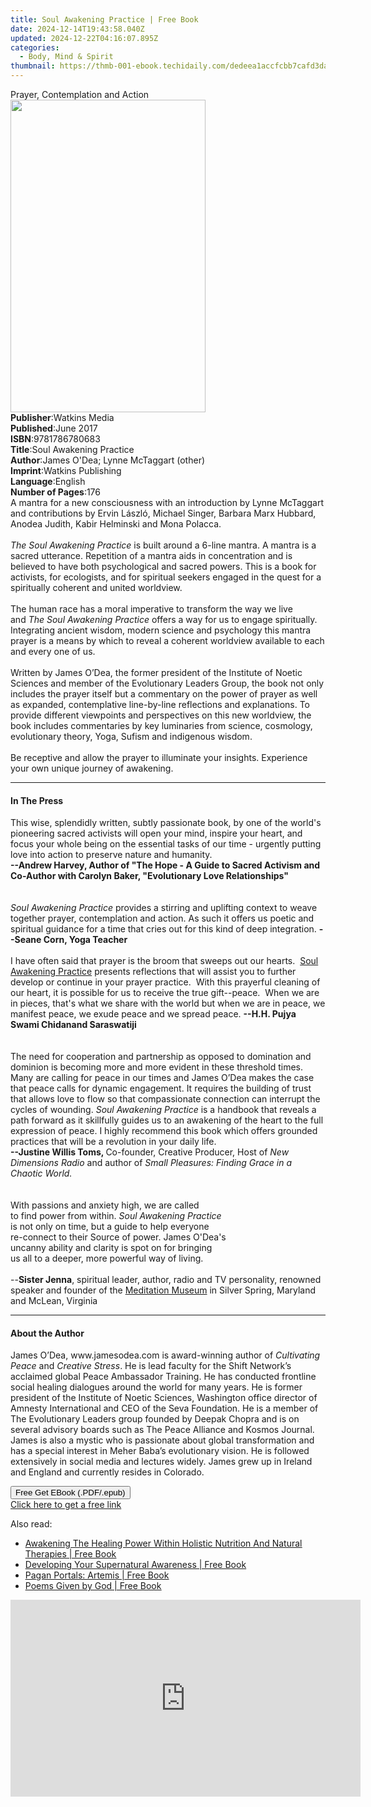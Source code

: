 ```yaml
---
title: Soul Awakening Practice | Free Book
date: 2024-12-14T19:43:58.040Z
updated: 2024-12-22T04:16:07.895Z
categories:
  - Body, Mind & Spirit
thumbnail: https://thmb-001-ebook.techidaily.com/dedeea1accfcbb7cafd3da8d646b4cfc6440653e539cefcd166540f7303dc688.jpg
---
```

<main id="book-container">
  <div class="flex flex-col">
    <div class="book-brief flex-1 py-6 px-4 sm:p-6 md:py-10 md:px-8">
      <!-- brief-->
      <div class="book-brief-main">Prayer, Contemplation and Action</div>
    </div>
    <div
      class="book-meta-info flex-1 grid gap-4 col-start-1 col-end-3 row-start-1 sm:mb-6 sm:grid-cols-4 lg:gap-6 lg:col-start-2 lg:row-end-6 lg:row-span-6 lg:mb-0"
    >
      <div
        class="book-meta-info-left place-content-center mt-4 p-4 text-sm leading-6 col-start-2 col-span-2 dark:text-slate-400"
      >
        <img
          class="w-full h-500 object-cover rounded-lg sm:h-255 sm:col-span-2 lg:col-span-full"
          src="https://img-001-ebook.techidaily.com/10736020e224664e3316d9f2e821124703cb1c6064297e00d514d8074a00e0bf.jpg"
          alt=""
          width="312"
          height="500"
        />
      </div>
      <div
        class="book-meta-info-right mt-2 col-start-1 row-start-2 col-span-3 self-center"
      >
        <!-- meta data  -->
        <div class="flex flex-col px-4 md:px-8">
          <div class="flex-1">
            <strong>Publisher</strong>:<span class="px-2">Watkins Media</span>
          </div>
          <div class="flex-1">
            <strong>Published</strong>:<span class="px-2">June 2017</span>
          </div>
          <div class="flex-1">
            <strong>ISBN</strong>:<span class="px-2">9781786780683</span>
          </div>
          <div class="flex-1">
            <strong>Title</strong>:<span class="px-2"
              >Soul Awakening Practice</span
            >
          </div>
          <div class="flex-1">
            <strong>Author</strong>:<span class="px-2"
              >James O&#39;Dea; Lynne McTaggart (other)</span
            >
          </div>
          <div class="flex-1">
            <strong>Imprint</strong>:<span class="px-2"
              >Watkins Publishing</span
            >
          </div>
          <div class="flex-1">
            <strong>Language</strong>:<span class="px-2">English</span>
          </div>
          <div class="flex-1">
            <strong>Number of Pages</strong>:<span class="px-2">176</span>
          </div>
        </div>
      </div>
    </div>
    <div class="book-description flex-1 py-6 px-4 sm:p-6 md:py-10 md:px-8">
      <div class="book-description-main">
        <div accordion-content="" id="description">
          A mantra for a new consciousness with an introduction by Lynne
          McTaggart and contributions by Ervin László, Michael Singer, Barbara
          Marx Hubbard, Anodea Judith, Kabir Helminski and Mona Polacca.<br /><br /><i
            >The Soul Awakening Practice</i
          >&nbsp;is built around a&nbsp;6-line mantra. A mantra is a sacred
          utterance. Repetition of a mantra aids in concentration and is
          believed to have both psychological and sacred powers. This is a book
          for activists, for ecologists, and for spiritual seekers engaged in
          the quest for a spiritually coherent and united worldview.<br /><br />The
          human race has a moral imperative to transform the way we live
          and&nbsp;<i>The Soul Awakening Practice</i>&nbsp;offers a way for us
          to engage spiritually. Integrating ancient wisdom, modern science and
          psychology this mantra prayer is a means by which to reveal a coherent
          worldview available to each and every one of us.<br /><br />Written by
          James O’Dea, the former president of the Institute of Noetic Sciences
          and member of the Evolutionary Leaders Group, the book not only
          includes the prayer itself but a commentary on the power of prayer as
          well as expanded, contemplative line-by-line reflections and
          explanations. To provide different viewpoints and perspectives on this
          new worldview, the book includes commentaries by key luminaries from
          science, cosmology, evolutionary theory, Yoga, Sufism and indigenous
          wisdom.<br /><br />Be receptive and allow the prayer to illuminate
          your insights. Experience your own unique journey of awakening.
        </div>
        <div class="accordion-fader"></div>
      </div>
    </div>
    <div class="book-excerpts flex-1 py-6 px-4 sm:p-6 md:py-10 md:px-8">
      <!-- excerpts-->
      <div class="book-excerpts-main">
        <hr />
        <h4 class="placeholder placeholder-heading">
          <span>In The Press</span>
        </h4>
        <p>
          This wise, splendidly written, subtly passionate book, by one of the
          world's pioneering sacred activists will open your mind, inspire your
          heart, and focus your whole being on the essential tasks of our time -
          urgently putting love into action to preserve nature and humanity.<br />
          <b
            >--Andrew Harvey, Author of "The Hope - A Guide to Sacred Activism
            and Co-Author with Carolyn Baker, "Evolutionary Love
            Relationships"</b
          ><br />
          &nbsp;<br />
          &nbsp;<br />
          <i>Soul Awakening Practice </i>provides a stirring and uplifting
          context to weave together prayer, contemplation and action. As such it
          offers us poetic and spiritual guidance for a time that cries out for
          this kind of deep integration. <b>--Seane Corn, Yoga Teacher</b><br />
          &nbsp;<br />
          I have often said that prayer is the broom that sweeps out our
          hearts.&nbsp; <u>Soul Awakening Practice</u> presents reflections that
          will assist you to further develop or continue in your prayer
          practice.&nbsp; With this prayerful cleaning of our heart, it is
          possible for us to receive the true gift--peace.&nbsp; When we are in
          pieces, that's what we share with the world but when we are in peace,
          we manifest peace, we exude peace and we spread peace.
          <b>--H.H. Pujya Swami Chidanand Saraswatiji</b><br />
          &nbsp;<br />
          &nbsp;<br />
          The need for cooperation and partnership as opposed to domination and
          dominion is becoming more and more evident in these threshold times.
          Many are calling for peace in our times and James O’Dea makes the case
          that peace calls for dynamic engagement. It requires the building of
          trust that allows love to flow so that compassionate connection can
          interrupt the cycles of wounding. <i>Soul Awakening Practice</i> is a
          handbook that reveals a path forward as it skillfully guides us to an
          awakening of the heart to the full expression of peace. I highly
          recommend this book which offers grounded practices that will be a
          revolution in your daily life.<br />
          <b>--Justine Willis Toms, </b>Co-founder, Creative Producer, Host of<i>
            New Dimensions Radio </i
          >and author of<i>
            Small Pleasures: Finding Grace in a Chaotic World.</i
          ><br />
          &nbsp;<br />
          &nbsp;<br />
          With passions and anxiety high, we are called<br />
          to find power from within. <i>Soul Awakening Practice</i><br />
          is not only on time, but a guide to help everyone<br />
          re-connect to their Source of power. James O'Dea's&nbsp; <br />
          uncanny ability and clarity is spot on for bringing<br />
          us all to a deeper, more powerful way of living.<br />
          &nbsp;<br />
          --<b>Sister Jenna</b>, spiritual leader, author, radio and TV
          personality, renowned speaker and founder of the
          <u>Meditation Museum</u> in Silver Spring, Maryland and McLean,
          Virginia
        </p>
      </div>
    </div>
    <div class="book-about-author flex-1 py-6 px-4 sm:p-6 md:py-10 md:px-8">
      <!-- about author-->
      <div class="book-main-author-main">
        <hr />
        <h4 class="placeholder placeholder-heading">
          <span>About the Author</span>
        </h4>
        <p>
          James O’Dea,&nbsp;www.jamesodea.com&nbsp;is award-winning author
          of&nbsp;<i>Cultivating Peace</i>&nbsp;and&nbsp;<i>Creative Stress</i>.
          He is lead faculty for the Shift Network’s acclaimed global Peace
          Ambassador Training. He has conducted frontline social healing
          dialogues around the world for many years. He is former president of
          the Institute of Noetic Sciences, Washington office director of
          Amnesty International and CEO of the Seva Foundation. He is a member
          of The Evolutionary Leaders group founded by Deepak Chopra and is on
          several advisory boards such as The Peace Alliance and Kosmos Journal.
          James is also a mystic who is passionate about global transformation
          and has a special interest in Meher Baba’s evolutionary vision. He is
          followed extensively in social media and lectures widely. James grew
          up in Ireland and England and currently resides in Colorado.
        </p>
      </div>
    </div>
    <div class="book-free-get flex-1 py-6 px-4 sm:p-6 md:py-10 md:px-8">
      <button
        id="btn-free-get"
        class="bg-blue-500 hover:bg-blue-700 text-white font-bold py-2 px-4 rounded"
      >
        Free Get EBook (.PDF/.epub)
      </button>
      <div id="countdown-display" class="px-2 text-lg mt-2"></div>
      <a
        id="free-link"
        class="hidden bg-blue-500 hover:bg-blue-700 text-white font-bold py-2 px-4 rounded"
        href="https://www.ebooks.com/en-us/book/95670497/soul-awakening-practice/james-o-dea/"
        target="_blank"
        >Click here to get a free link</a
      >
    </div>
    <script>
      let countdownTime = 0;
      let countdownInterval = null;
      document
        .getElementById('btn-free-get')
        .addEventListener('click', startCountdown);
      function startCountdown() {
        countdownTime = new Date().getTime() + 60000 * 3;
        countdownInterval = setInterval(updateCountdown, 1000);
        document.getElementById('btn-free-get').disabled = true;
        document
          .getElementById('btn-free-get')
          .classList.add('bg-gray-500', 'cursor-not-allowed');
      }
      function updateCountdown() {
        let currentTime = new Date().getTime();
        let timeLeft = countdownTime - currentTime;
        let secondsLeft = Math.floor(timeLeft / 1000);
        document.getElementById('countdown-display').innerHTML =
          `Remaining time: ${secondsLeft} seconds.`;
        if (secondsLeft <= 0) {
          clearInterval(countdownInterval);
          document.getElementById('btn-free-get').classList.add('hidden');
          document.getElementById('free-link').classList.remove('hidden');
          document.getElementById('countdown-display').innerHTML = '';
        }
      }
    </script>
  </div>
</main>

<ins class="adsbygoogle"
      style="display:block"
      data-ad-client="ca-pub-7571918770474297"
      data-ad-slot="8358498916"
      data-ad-format="auto"
      data-full-width-responsive="true"></ins>
    

<span class="atpl-alsoreadstyle">Also read:</span>
<div><ul>
<li><a href="https://novels-ebooks.techidaily.com/211219112-9798890611291-awakening-the-healing-power-within-holistic-nutrition-and-natural-therapies/"><u>Awakening The Healing Power Within Holistic Nutrition And Natural Therapies | Free Book</u></a></li>
<li><a href="https://novels-ebooks.techidaily.com/211218275-9781803414799-developing-your-supernatural-awareness/"><u>Developing Your Supernatural Awareness | Free Book</u></a></li>
<li><a href="https://novels-ebooks.techidaily.com/211218273-9781803413228-pagan-portals-artemis/"><u>Pagan Portals: Artemis | Free Book</u></a></li>
<li><a href="https://novels-ebooks.techidaily.com/211219130-9798890439598-poems-given-by-god/"><u>Poems Given by God | Free Book</u></a></li>
</ul></div>

<!-- affiliate ads begin -->
<iframe width="560" height="315" src="https://www.youtube.com/embed/tkpBmccvJ_Q?si=J7ellPL1G1l8Axi_" title="YouTube video player" frameborder="0" allow="accelerometer; autoplay; clipboard-write; encrypted-media; gyroscope; picture-in-picture; web-share" referrerpolicy="strict-origin-when-cross-origin" allowfullscreen></iframe>
<!-- affiliate ads end -->

